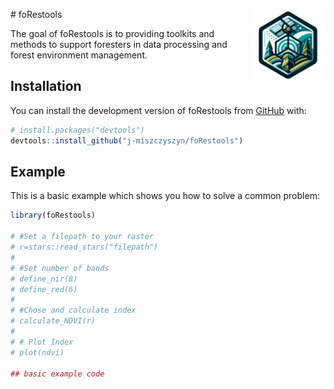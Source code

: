 
<!-- README.md is generated from README.Rmd. Please edit that file -->

<img src="man/figures/logo.png" align="right" height="114" alt="" /> \#
foRestools

<!-- badges: start -->
<!-- badges: end -->

The goal of foRestools is to providing toolkits and methods to support
foresters in data processing and forest environment management.

## Installation

You can install the development version of foRestools from
[GitHub](https://github.com/) with:

``` r
# install.packages("devtools")
devtools::install_github("j-miszczyszyn/foRestools")
```

## Example

This is a basic example which shows you how to solve a common problem:

``` r
library(foRestools)

# #Set a filepath to your raster
# r=stars::read_stars("filepath")
# 
# #Set number of bands
# define_nir(8)
# define_red(6)
# 
# #Chose and calculate index
# calculate_NDVI(r)
# 
# # Plot Index
# plot(ndvi)

## basic example code
```
